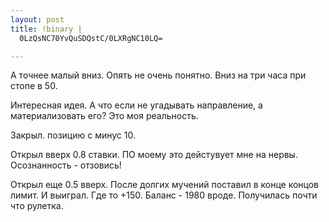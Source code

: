 ```yaml
--- 
layout: post
title: !binary |
  0LzQsNC70YvQuSDQstC/0LXRgNC10LQ=

---
```

А точнее малый вниз. Опять не очень понятно. Вниз на три часа при стопе в 50.

Интересная идея. А что если не угадывать направление, а материализовать его? Это моя реальность.

Закрыл. позицию с минус 10.

Открыл вверх 0.8 ставки. ПО моему это дейстувует мне на нервы. Осознанность - отзовись!

Открыл еще 0.5 вверх. После долгих мучений поставил в конце концов лимит. И выиграл. Где то +150. Баланс - 1980 вроде. Получилась почти что рулетка.
